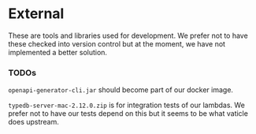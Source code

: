 # External
These are tools and libraries used for development. We prefer not to have these
checked into version control but at the moment, we have not implemented a
better solution.

### TODOs
`openapi-generator-cli.jar` should become part of our docker image.

`typedb-server-mac-2.12.0.zip` is for integration tests of our lambdas. We prefer
not to have our tests depend on this but it seems to be what vaticle does
upstream.
